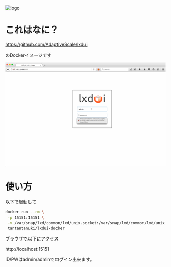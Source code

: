 ![logo](https://github.com/AdaptiveScale/lxdui/blob/master/app/ui/static/images/logo.png)

# これはなに？

https://github.com/AdaptiveScale/lxdui

のDockerイメージです

![Screencast](https://github.com/vhajdari/testsite/blob/master/lxdui_screencast_2.gif)

# 使い方

以下で起動して

```bash
docker run --rm \
 -p 15151:15151 \
 -v /var/snap/lxd/common/lxd/unix.socket:/var/snap/lxd/common/lxd/unix.socket \
 tantantanuki/lxdui-docker
```

ブラウザで以下にアクセス

http://localhost:15151

ID/PWはadmin/adminでログイン出来ます。